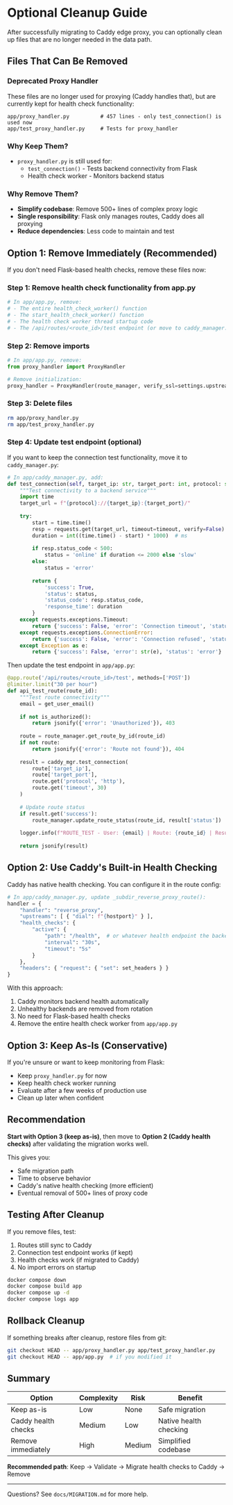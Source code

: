 # Optional Cleanup Guide

After successfully migrating to Caddy edge proxy, you can optionally clean up files that are no longer needed in the data path.

## Files That Can Be Removed

### Deprecated Proxy Handler
These files are no longer used for proxying (Caddy handles that), but are currently kept for health check functionality:

```
app/proxy_handler.py          # 457 lines - only test_connection() is used now
app/test_proxy_handler.py     # Tests for proxy_handler
```

### Why Keep Them?
- `proxy_handler.py` is still used for:
  - `test_connection()` - Tests backend connectivity from Flask
  - Health check worker - Monitors backend status

### Why Remove Them?
- **Simplify codebase**: Remove 500+ lines of complex proxy logic
- **Single responsibility**: Flask only manages routes, Caddy does all proxying
- **Reduce dependencies**: Less code to maintain and test

## Option 1: Remove Immediately (Recommended)

If you don't need Flask-based health checks, remove these files now:

### Step 1: Remove health check functionality from app.py

```python
# In app/app.py, remove:
# - The entire health_check_worker() function
# - The start_health_check_worker() function
# - The health check worker thread startup code
# - The /api/routes/<route_id>/test endpoint (or move to caddy_manager.py)
```

### Step 2: Remove imports

```python
# In app/app.py, remove:
from proxy_handler import ProxyHandler

# Remove initialization:
proxy_handler = ProxyHandler(route_manager, verify_ssl=settings.upstream_ssl_verify)
```

### Step 3: Delete files

```bash
rm app/proxy_handler.py
rm app/test_proxy_handler.py
```

### Step 4: Update test endpoint (optional)

If you want to keep the connection test functionality, move it to `caddy_manager.py`:

```python
# In app/caddy_manager.py, add:
def test_connection(self, target_ip: str, target_port: int, protocol: str = 'http', timeout: int = 10) -> dict:
    """Test connectivity to a backend service"""
    import time
    target_url = f"{protocol}://{target_ip}:{target_port}/"
    
    try:
        start = time.time()
        resp = requests.get(target_url, timeout=timeout, verify=False)
        duration = int((time.time() - start) * 1000)  # ms
        
        if resp.status_code < 500:
            status = 'online' if duration <= 2000 else 'slow'
        else:
            status = 'error'
        
        return {
            'success': True,
            'status': status,
            'status_code': resp.status_code,
            'response_time': duration
        }
    except requests.exceptions.Timeout:
        return {'success': False, 'error': 'Connection timeout', 'status': 'timeout'}
    except requests.exceptions.ConnectionError:
        return {'success': False, 'error': 'Connection refused', 'status': 'offline'}
    except Exception as e:
        return {'success': False, 'error': str(e), 'status': 'error'}
```

Then update the test endpoint in `app/app.py`:

```python
@app.route('/api/routes/<route_id>/test', methods=['POST'])
@limiter.limit("30 per hour")
def api_test_route(route_id):
    """Test route connectivity"""
    email = get_user_email()
    
    if not is_authorized():
        return jsonify({'error': 'Unauthorized'}), 403
    
    route = route_manager.get_route_by_id(route_id)
    if not route:
        return jsonify({'error': 'Route not found'}), 404
    
    result = caddy_mgr.test_connection(
        route['target_ip'],
        route['target_port'],
        route.get('protocol', 'http'),
        route.get('timeout', 30)
    )
    
    # Update route status
    if result.get('success'):
        route_manager.update_route_status(route_id, result['status'])
    
    logger.info(f"ROUTE_TEST - User: {email} | Route: {route_id} | Result: {result.get('status', 'error')}")
    
    return jsonify(result)
```

## Option 2: Use Caddy's Built-in Health Checking

Caddy has native health checking. You can configure it in the route config:

```python
# In app/caddy_manager.py, update _subdir_reverse_proxy_route():
handler = {
    "handler": "reverse_proxy",
    "upstreams": [ { "dial": f"{hostport}" } ],
    "health_checks": {
        "active": {
            "path": "/health",  # or whatever health endpoint the backend has
            "interval": "30s",
            "timeout": "5s"
        }
    },
    "headers": { "request": { "set": set_headers } }
}
```

With this approach:
1. Caddy monitors backend health automatically
2. Unhealthy backends are removed from rotation
3. No need for Flask-based health checks
4. Remove the entire health check worker from `app/app.py`

## Option 3: Keep As-Is (Conservative)

If you're unsure or want to keep monitoring from Flask:
- Keep `proxy_handler.py` for now
- Keep health check worker running
- Evaluate after a few weeks of production use
- Clean up later when confident

## Recommendation

**Start with Option 3 (keep as-is)**, then move to **Option 2 (Caddy health checks)** after validating the migration works well.

This gives you:
- Safe migration path
- Time to observe behavior
- Caddy's native health checking (more efficient)
- Eventual removal of 500+ lines of proxy code

## Testing After Cleanup

If you remove files, test:
1. Routes still sync to Caddy
2. Connection test endpoint works (if kept)
3. Health checks work (if migrated to Caddy)
4. No import errors on startup

```bash
docker compose down
docker compose build app
docker compose up -d
docker compose logs app
```

## Rollback Cleanup

If something breaks after cleanup, restore files from git:

```bash
git checkout HEAD -- app/proxy_handler.py app/test_proxy_handler.py
git checkout HEAD -- app/app.py  # if you modified it
```

## Summary

| Option | Complexity | Risk | Benefit |
|--------|-----------|------|---------|
| Keep as-is | Low | None | Safe migration |
| Caddy health checks | Medium | Low | Native health checking |
| Remove immediately | High | Medium | Simplified codebase |

**Recommended path**: Keep → Validate → Migrate health checks to Caddy → Remove

---

Questions? See `docs/MIGRATION.md` for more help.
